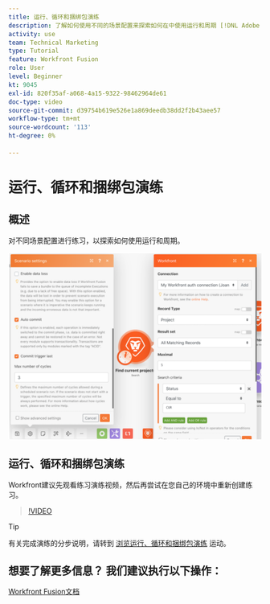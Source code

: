 ```yaml
---
title: 运行、循环和捆绑包演练
description: 了解如何使用不同的场景配置来探索如何在中使用运行和周期 [!DNL Adobe Workfront Fusion].
activity: use
team: Technical Marketing
type: Tutorial
feature: Workfront Fusion
role: User
level: Beginner
kt: 9045
exl-id: 820f35af-a068-4a15-9322-98462964de61
doc-type: video
source-git-commit: d39754b619e526e1a869deedb38dd2f2b43aee57
workflow-type: tm+mt
source-wordcount: '113'
ht-degree: 0%

---
```


# 运行、循环和捆绑包演练

## 概述

对不同场景配置进行练习，以探索如何使用运行和周期。

![运行和循环设置的图像](assets/execution-history-and-scheduling-6.png)

## 运行、循环和捆绑包演练

Workfront建议先观看练习演练视频，然后再尝试在您自己的环境中重新创建练习。

>[!VIDEO](https://video.tv.adobe.com/v/335286/?quality=12)

>[!TIP]
>
>有关完成演练的分步说明，请转到 [浏览运行、循环和捆绑包演练](https://experienceleague.adobe.com/docs/workfront-learn/tutorials-workfront/fusion/exercises/exploring-runs-cycles-and-bundles.html?lang=en) 运动。


## 想要了解更多信息？ 我们建议执行以下操作：

[Workfront Fusion文档](https://experienceleague.adobe.com/docs/workfront/using/adobe-workfront-fusion/workfront-fusion-2.html?lang=en)
